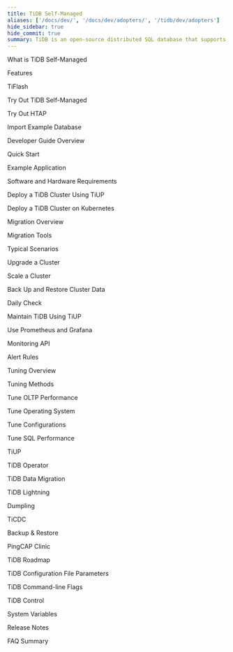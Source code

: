 ```yaml
---
title: TiDB Self-Managed
aliases: ['/docs/dev/', '/docs/dev/adopters/', '/tidb/dev/adopters']
hide_sidebar: true
hide_commit: true
summary: TiDB is an open-source distributed SQL database that supports Hybrid Transactional and Analytical Processing (HTAP) workloads. The guide provides information on features, TiFlash, development, deployment, migration, maintenance, monitoring, tuning, tools, and references. It covers everything from quick start to advanced configurations and tools for TiDB.
---
```


<LearningPathContainer platform="tidb" title="TiDB Self-Managed" subTitle="TiDB is an open-source distributed SQL database that supports Hybrid Transactional and Analytical Processing (HTAP) workloads. Find the guide, samples, and references you need to use TiDB.">

<!-- Localization note for TiDB:

- English: use distributed SQL, and start to emphasize HTAP
- Chinese: can keep "NewSQL" and emphasize one-stop real-time HTAP ("一栈式实时 HTAP")
- Japanese: use NewSQL because it is well-recognized

-->

<LearningPath label="Learn" icon="cloud1">

<p><ExternalLink to="./overview">What is TiDB Self-Managed</ExternalLink></p>

<p><ExternalLink to="./basic-features">Features</ExternalLink></p>
<p><ExternalLink to="./tiflash-overview">TiFlash</ExternalLink></p>
</LearningPath>

<LearningPath label="Try" icon="cloud5">

<p><ExternalLink to="./quick-start-with-tidb">Try Out TiDB Self-Managed</ExternalLink></p>
<p><ExternalLink to="./quick-start-with-htap">Try Out HTAP</ExternalLink></p>
<p><ExternalLink to="./import-example-data">Import Example Database</ExternalLink></p>
</LearningPath>

<LearningPath label="Develop" icon="doc8">

<p><ExternalLink to="./dev-guide-overview">Developer Guide Overview</ExternalLink></p>
<p><ExternalLink to="./dev-guide-build-cluster-in-cloud">Quick Start</ExternalLink></p>
<p><ExternalLink to="./dev-guide-sample-application-java-spring-boot">Example Application</ExternalLink></p>
</LearningPath>

<LearningPath label="Deploy" icon="deploy">

<p><ExternalLink to="./hardware-and-software-requirements">Software and Hardware Requirements</ExternalLink></p>
<p><ExternalLink to="./production-deployment-using-tiup">Deploy a TiDB Cluster Using TiUP</ExternalLink></p>
<p><ExternalLink to="../../tidb-in-kubernetes/stable">Deploy a TiDB Cluster on Kubernetes</ExternalLink></p>
</LearningPath>

<LearningPath label="Migrate" icon="cloud3">

<p><ExternalLink to="./migration-overview">Migration Overview</ExternalLink></p>
<p><ExternalLink to="./migration-tools">Migration Tools</ExternalLink></p>
<p><ExternalLink to="./migrate-aurora-to-tidb">Typical Scenarios</ExternalLink></p>
</LearningPath>

<LearningPath label="Maintain" icon="maintain">

<p><ExternalLink to="./upgrade-tidb-using-tiup">Upgrade a Cluster</ExternalLink></p>
<p><ExternalLink to="./scale-tidb-using-tiup">Scale a Cluster</ExternalLink></p>
<p><ExternalLink to="./backup-and-restore-overview">Back Up and Restore Cluster Data</ExternalLink></p>
<p><ExternalLink to="./daily-check">Daily Check</ExternalLink></p>
<p><ExternalLink to="./maintain-tidb-using-tiup">Maintain TiDB Using TiUP</ExternalLink></p>
</LearningPath>

<LearningPath label="Monitor" icon="cloud6">

<p><ExternalLink to="./tidb-monitoring-framework">Use Prometheus and Grafana</ExternalLink></p>
<p><ExternalLink to="./tidb-monitoring-api">Monitoring API</ExternalLink></p>
<p><ExternalLink to="./alert-rules">Alert Rules</ExternalLink></p>
</LearningPath>

<LearningPath label="Tune" icon="tidb-cloud-tune">

<p><ExternalLink to="./performance-tuning-overview">Tuning Overview</ExternalLink></p>
<p><ExternalLink to="./performance-tuning-methods">Tuning Methods</ExternalLink></p>
<p><ExternalLink to="./performance-tuning-practices">Tune OLTP Performance</ExternalLink></p>
<p><ExternalLink to="./tune-operating-system">Tune Operating System</ExternalLink></p>
<p><ExternalLink to="./configure-memory-usage">Tune Configurations</ExternalLink></p>
<p><ExternalLink to="./sql-tuning-overview">Tune SQL Performance</ExternalLink></p>
</LearningPath>

<LearningPath label="Tools" icon="doc7">

<p><ExternalLink to="./tiup-overview">TiUP</ExternalLink></p>
<p><ExternalLink to="./tidb-operator-overview">TiDB Operator</ExternalLink></p>
<p><ExternalLink to="./dm-overview">TiDB Data Migration </ExternalLink></p>
<p><ExternalLink to="./tidb-lightning-overview">TiDB Lightning</ExternalLink></p>
<p><ExternalLink to="./dumpling-overview">Dumpling</ExternalLink></p>
<p><ExternalLink to="./ticdc-overview">TiCDC</ExternalLink></p>
<p><ExternalLink to="./backup-and-restore-overview">Backup & Restore </ExternalLink></p>
<p><ExternalLink to="./clinic-introduction">PingCAP Clinic</ExternalLink></p>
</LearningPath>

<LearningPath label="Reference" icon="cloud-dev">

<p><ExternalLink to="./tidb-roadmap">TiDB Roadmap</ExternalLink></p>
<p><ExternalLink to="./tidb-configuration-file">TiDB Configuration File Parameters</ExternalLink></p>
<p><ExternalLink to="./command-line-flags-for-tidb-configuration">TiDB Command-line Flags</ExternalLink></p>
<p><ExternalLink to="./tidb-control">TiDB Control</ExternalLink></p>
<p><ExternalLink to="./system-variables">System Variables</ExternalLink></p>
<p><ExternalLink to="./release-notes">Release Notes</ExternalLink></p>
<p><ExternalLink to="./faq-overview">FAQ Summary</ExternalLink></p>
</LearningPath>

</LearningPathContainer>
